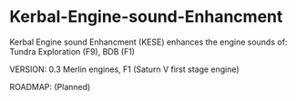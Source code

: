 # Kerbal-Engine-sound-Enhancment
Kerbal Engine sound Enhancment (KESE) enhances the engine sounds of: Tundra Exploration (F9), BDB (F1)


VERSION: 0.3
Merlin engines, F1 (Saturn V first stage engine)

ROADMAP: (Planned)
